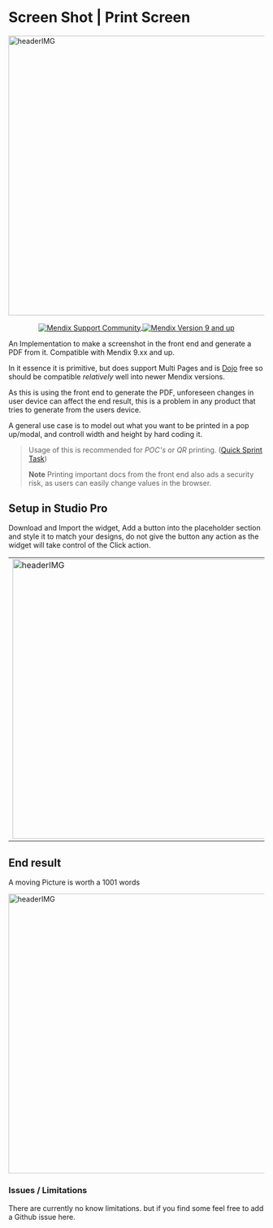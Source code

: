 <h1>Screen Shot | Print Screen</h1>

<img align="center" width="550" alt="headerIMG" src="https://raw.githubusercontent.com/mendixlabs/app-services-components/main/packages/web-widgets/screen-shot-mx/assets/header.png" target="_blank" />

<p align="center">

<a href="https://docs.mendix.com/community/app-store/app-store-content-support">
  <img align="center" alt="Mendix Support Community" src="https://img.shields.io/badge/Mendix%20Support%3A-Community-%23ED8B00.svg?style=for-the-badge&logoColor=#23ED8B00">
</a>
<a href="https://marketplace.mendix.com/link/studiopro/">
  <img align="center" alt="Mendix Version 9 and up" src="https://img.shields.io/badge/Mendix%20Version%3A-9.xx-%23007ACC.svg?style=for-the-badge&logoColor=#23ED8B00">
</a>

</p>

An Implementation to make a screenshot in the front end and generate a PDF from it. Compatible with Mendix 9.xx and up.

In it essence it is primitive, but does support Multi Pages and is [Dojo](https://dojotoolkit.org/) free so should be
compatible _relatively_ well into newer Mendix versions.

As this is using the front end to generate the PDF, unforeseen changes in user device can affect the end result, this is
a problem in any product that tries to generate from the users device.

A general use case is to model out what you want to be printed in a pop up/modal, and controll width and height by hard
coding it.

> Usage of this is recommended for _POC's_ or _QR_ printing. ([Quick Sprint Task](https://xkcd.com/1425/))
>
> **Note** Printing important docs from the front end also ads a security risk, as users can easily change values in the
> browser.

## Setup in Studio Pro

Download and Import the widget, Add a button into the placeholder section and style it to match your designs, do not
give the button any action as the widget will take control of the Click action.

<table style="width:100%">
  <tr>
    <td  style="width:50%">
    <img align="center" width="550" alt="headerIMG" src="https://raw.githubusercontent.com/mendixlabs/app-services-components/main/packages/web-widgets/screen-shot-mx/assets/screenshot.png" target="_blank" /></td>
    <td>
    <table style="width:100%">
        <tr>
            <th>Name</th>
            <th>Desc.</th>
        </tr>
        <tr>
            <td>Class Name To Print</td>
            <td>Class Name to target to print</td>
        </tr>
        <tr>
            <td>Prefix for Page Name</td>
            <td>Prefix to add to default file name once saved</td>
        </tr>
        <tr>
            <td>Page Orientation</td>
            <td>Choose to print in Landscape or Portrait Orientation </td>
        </tr>
        <tr>
            <td>Page Size</td>
            <td>Choose a Page Size, Options A4, A5, A6 and US Letter</td>
        </tr>
    </table>
</td>
  </tr>
</table>

## End result

A moving Picture is worth a 1001 words

<img align="center" width="550" alt="headerIMG" src="https://raw.githubusercontent.com/mendixlabs/app-services-components/main/packages/web-widgets/screen-shot-mx/assets/screenshot_demo.gif" target="_blank" />

### Issues / Limitations

There are currently no know limitations. but if you find some feel free to add a Github issue here.
